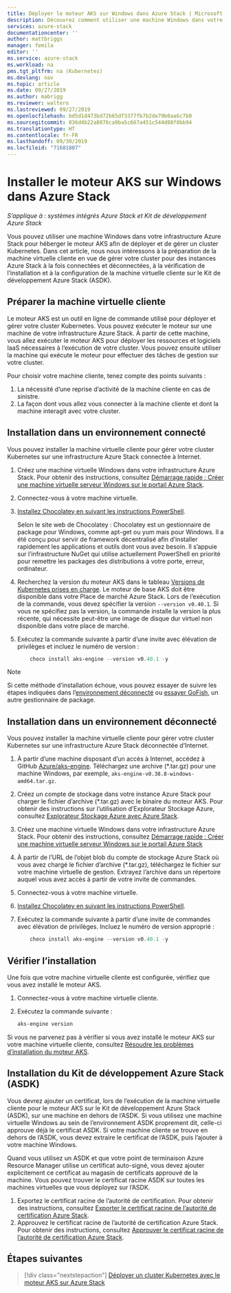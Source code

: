```yaml
---
title: Déployer le moteur AKS sur Windows dans Azure Stack | Microsoft Docs
description: Découvrez comment utiliser une machine Windows dans votre infrastructure Azure Stack pour héberger le moteur AKS afin de déployer et de gérer un cluster Kubernetes.
services: azure-stack
documentationcenter: ''
author: mattbriggs
manager: femila
editor: ''
ms.service: azure-stack
ms.workload: na
pms.tgt_pltfrm: na (Kubernetes)
ms.devlang: nav
ms.topic: article
ms.date: 09/27/2019
ms.author: mabrigg
ms.reviewer: waltero
ms.lastreviewed: 09/27/2019
ms.openlocfilehash: bd5d1d473bd72b65df3377fb7b2de79b0aa6c7b0
ms.sourcegitcommit: 036d4b22a8076ca9ba5c667a451c544d88f8bb94
ms.translationtype: HT
ms.contentlocale: fr-FR
ms.lasthandoff: 09/30/2019
ms.locfileid: "71681807"
---
```

# <a name="install-the-aks-engine-on-windows-in-azure-stack"></a>Installer le moteur AKS sur Windows dans Azure Stack

*S’applique à : systèmes intégrés Azure Stack et Kit de développement Azure Stack*

Vous pouvez utiliser une machine Windows dans votre infrastructure Azure Stack pour héberger le moteur AKS afin de déployer et de gérer un cluster Kubernetes. Dans cet article, nous nous intéressons à la préparation de la machine virtuelle cliente en vue de gérer votre cluster pour des instances Azure Stack à la fois connectées et déconnectées, à la vérification de l’installation et à la configuration de la machine virtuelle cliente sur le Kit de développement Azure Stack (ASDK).

## <a name="prepare-the-client-vm"></a>Préparer la machine virtuelle cliente

Le moteur AKS est un outil en ligne de commande utilisé pour déployer et gérer votre cluster Kubernetes. Vous pouvez exécuter le moteur sur une machine de votre infrastructure Azure Stack. À partir de cette machine, vous allez exécuter le moteur AKS pour déployer les ressources et logiciels IaaS nécessaires à l’exécution de votre cluster. Vous pouvez ensuite utiliser la machine qui exécute le moteur pour effectuer des tâches de gestion sur votre cluster.

Pour choisir votre machine cliente, tenez compte des points suivants :

1. La nécessité d’une reprise d’activité de la machine cliente en cas de sinistre.
3. La façon dont vous allez vous connecter à la machine cliente et dont la machine interagit avec votre cluster.

## <a name="install-in-a-connected-environment"></a>Installation dans un environnement connecté

Vous pouvez installer la machine virtuelle cliente pour gérer votre cluster Kubernetes sur une infrastructure Azure Stack connectée à Internet.

1. Créez une machine virtuelle Windows dans votre infrastructure Azure Stack. Pour obtenir des instructions, consultez [Démarrage rapide : Créer une machine virtuelle serveur Windows sur le portail Azure Stack](https://docs.microsoft.com/azure-stack/user/azure-stack-quick-windows-portal).
2. Connectez-vous à votre machine virtuelle.
3. [Installez Chocolatey en suivant les instructions PowerShell](https://chocolatey.org/install#install-with-powershellexe). 

    Selon le site web de Chocolatey : Chocolatey est un gestionnaire de package pour Windows, comme apt-get ou yum mais pour Windows. Il a été conçu pour servir de framework décentralisé afin d’installer rapidement les applications et outils dont vous avez besoin. Il s’appuie sur l’infrastructure NuGet qui utilise actuellement PowerShell en priorité pour remettre les packages des distributions à votre porte, erreur, ordinateur.
4. Recherchez la version du moteur AKS dans le tableau [Versions de Kubernetes prises en charge](https://github.com/Azure/aks-engine/blob/master/docs/topics/azure-stack.md#supported-kubernetes-versions). Le moteur de base AKS doit être disponible dans votre Place de marché Azure Stack. Lors de l’exécution de la commande, vous devez spécifier la version `--version v0.40.1`. Si vous ne spécifiez pas la version, la commande installe la version la plus récente, qui nécessite peut-être une image de disque dur virtuel non disponible dans votre place de marché.
5. Exécutez la commande suivante à partir d’une invite avec élévation de privilèges et incluez le numéro de version :

    ```PowerShell  
        choco install aks-engine --version v0.40.1 -y
    ```

> [!Note]  
> Si cette méthode d’installation échoue, vous pouvez essayer de suivre les étapes indiquées dans l’[environnement déconnecté](#install-in-a-disconnected-environment) ou [essayer GoFish](azure-stack-kubernetes-aks-engine-troubleshoot.md#try-gofish), un autre gestionnaire de package.

## <a name="install-in-a-disconnected-environment"></a>Installation dans un environnement déconnecté

Vous pouvez installer la machine virtuelle cliente pour gérer votre cluster Kubernetes sur une infrastructure Azure Stack déconnectée d’Internet.

1.  À partir d’une machine disposant d’un accès à Internet, accédez à GitHub [Azure/aks-engine](https://github.com/Azure/aks-engine/releases/latest). Téléchargez une archive (*.tar.gz) pour une machine Windows, par exemple, `aks-engine-v0.38.8-windows-amd64.tar.gz`.

2.  Créez un compte de stockage dans votre instance Azure Stack pour charger le fichier d’archive (*.tar.gz) avec le binaire du moteur AKS. Pour obtenir des instructions sur l’utilisation d’Explorateur Stockage Azure, consultez [Explorateur Stockage Azure avec Azure Stack](https://docs.microsoft.com/azure-stack/user/azure-stack-storage-connect-se).

3. Créez une machine virtuelle Windows dans votre infrastructure Azure Stack. Pour obtenir des instructions, consultez [Démarrage rapide : Créer une machine virtuelle serveur Windows sur le portail Azure Stack](https://docs.microsoft.com/azure-stack/user/azure-stack-quick-windows-portal)

4.  À partir de l’URL de l’objet blob du compte de stockage Azure Stack où vous avez chargé le fichier d’archive (*.tar.gz), téléchargez le fichier sur votre machine virtuelle de gestion. Extrayez l’archive dans un répertoire auquel vous avez accès à partir de votre invite de commandes.

5. Connectez-vous à votre machine virtuelle.

6. [Installez Chocolatey en suivant les instructions PowerShell](https://chocolatey.org/install#install-with-powershellexe). 

7.  Exécutez la commande suivante à partir d’une invite de commandes avec élévation de privilèges. Incluez le numéro de version approprié :

    ```PowerShell  
        choco install aks-engine --version v0.40.1 -y
    ```

## <a name="verify-the-installation"></a>Vérifier l’installation

Une fois que votre machine virtuelle cliente est configurée, vérifiez que vous avez installé le moteur AKS.

1. Connectez-vous à votre machine virtuelle cliente.
2. Exécutez la commande suivante :

    ```PowerShell  
    aks-engine version
    ```

Si vous ne parvenez pas à vérifier si vous avez installé le moteur AKS sur votre machine virtuelle cliente, consultez [Résoudre les problèmes d’installation du moteur AKS](azure-stack-kubernetes-aks-engine-troubleshoot.md).


## <a name="asdk-installation"></a>Installation du Kit de développement Azure Stack (ASDK)

Vous devrez ajouter un certificat, lors de l’exécution de la machine virtuelle cliente pour le moteur AKS sur le Kit de développement Azure Stack (ASDK), sur une machine en dehors de l’ASDK. Si vous utilisez une machine virtuelle Windows au sein de l’environnement ASDK proprement dit, celle-ci approuve déjà le certificat ASDK. Si votre machine cliente se trouve en dehors de l’ASDK, vous devez extraire le certificat de l’ASDK, puis l’ajouter à votre machine Windows.

Quand vous utilisez un ASDK et que votre point de terminaison Azure Resource Manager utilise un certificat auto-signé, vous devez ajouter explicitement ce certificat au magasin de certificats approuvé de la machine. Vous pouvez trouver le certificat racine ASDK sur toutes les machines virtuelles que vous déployez sur l’ASDK.

1. Exportez le certificat racine de l’autorité de certification. Pour obtenir des instructions, consultez [Exporter le certificat racine de l’autorité de certification Azure Stack](https://docs.microsoft.com/azure-stack/user/azure-stack-version-profiles-azurecli2#export-the-azure-stack-ca-root-certificate).
2. Approuvez le certificat racine de l’autorité de certification Azure Stack. Pour obtenir des instructions, consultez [Approuver le certificat racine de l’autorité de certification Azure Stack](https://docs.microsoft.com/azure-stack/user/azure-stack-version-profiles-azurecli2#trust-the-azure-stack-ca-root-certificate).

## <a name="next-steps"></a>Étapes suivantes

> [!div class="nextstepaction"]
> [Déployer un cluster Kubernetes avec le moteur AKS sur Azure Stack](azure-stack-kubernetes-aks-engine-deploy-cluster.md)
